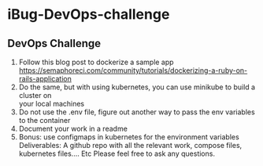 # iBug-DevOps-challenge

DevOps	Challenge
-------------------

1. Follow	this	blog	post	to	dockerize	a	sample	app		
https://semaphoreci.com/community/tutorials/dockerizing-a-ruby-on-rails-application
2. Do	the	same,		but	with	using	kubernetes,		you	can	use	minikube	to	build	a	cluster	on	
your	local	machines	
3. Do	not	use	the	.env	file,	figure	out	another	way	to	pass	the	env	variables	to	the	
container	
4. Document	your	work	in	a	readme	
5. Bonus:	use	configmaps	in	kubernetes	for	the	environment	variables
Deliverables:
A	github	repo	with	all	the	relevant	work,	compose	files,	kubernetes	files....	Etc
Please	feel	free	to	ask	any	questions.

